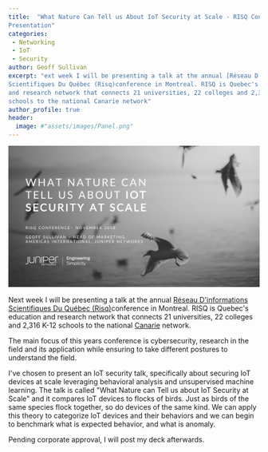 ```yaml
---
title:  "What Nature Can Tell us About IoT Security at Scale - RISQ Conference
Presentation"
categories:
 - Networking
 - IoT
 - Security
author: Geoff Sullivan
excerpt: "ext week I will be presenting a talk at the annual [Réseau D'informations
Scientifiques Du Québec (Risq)conference in Montreal. RISQ is Quebec's education
and research network that connects 21 universities, 22 colleges and 2,316 K-12
schools to the national Canarie network"
author_profile: true
header:
  image: #"assets/images/Panel.png"
---
```

![RISQ](/assets/images/risq.png "RISQ")

Next week I will be presenting a talk at the annual [Réseau D'informations
Scientifiques Du Québec (Risq)](http://colloque.risq.quebec)conference in
Montreal. RISQ is Quebec's education and research network that connects 21
universities, 22 colleges and 2,316 K-12 schools to the national
[Canarie](https://www.canarie.ca/) network.

The main focus of this years conference is cybersecurity, research in the field
and its application while ensuring to take different postures to understand the
field.

I've chosen to present an IoT security talk, specifically about securing
IoT devices at scale leveraging behavioral analysis and unsupervised machine
learning. The talk is called "What Nature can Tell us about IoT Security at
Scale" and it compares IoT devices to flocks of birds. Just as birds of the same
species flock together, so do devices of the same kind. We can apply this theory
to categorize IoT devices and their behaviors and we can begin to benchmark what
is expected behavior, and what is anomaly.

Pending corporate approval, I will post my deck afterwards.
